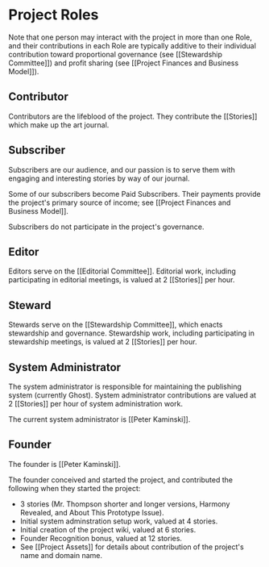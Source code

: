 # Project Roles

Note that one person may interact with the project in more than one Role, and their contributions in each Role are typically additive to their individual contribution toward proportional governance (see [[Stewardship Committee]]) and profit sharing (see [[Project Finances and Business Model]]).

## Contributor

Contributors are the lifeblood of the project. They contribute the [[Stories]] which make up the art journal.

## Subscriber

Subscribers are our audience, and our passion is to serve them with engaging and interesting stories by way of our journal.

Some of our subscribers become Paid Subscribers. Their payments provide the project's primary source of income; see [[Project Finances and Business Model]].

Subscribers do not participate in the project's governance.

## Editor

Editors serve on the [[Editorial Committee]]. Editorial work, including participating in editorial meetings, is valued at 2 [[Stories]] per hour.

## Steward

Stewards serve on the [[Stewardship Committee]], which enacts stewardship and governance. Stewardship work, including participating in stewardship meetings, is valued at 2 [[Stories]] per hour.

## System Administrator

The system administrator is responsible for maintaining the publishing system (currently Ghost).  System administrator contributions are valued at 2 [[Stories]] per hour of system administration work.

The current system administrator is [[Peter Kaminski]].

## Founder

The founder is [[Peter Kaminski]].

The founder conceived and started the project, and contributed the following when they started the project:

- 3 stories (Mr. Thompson shorter and longer versions, Harmony Revealed, and About This Prototype Issue).
- Initial system adminstration setup work, valued at 4 stories.
- Initial creation of the project wiki, valued at 6 stories.
- Founder Recognition bonus, valued at 12 stories.
- See [[Project Assets]] for details about contribution of the project's name and domain name.

